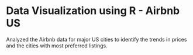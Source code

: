 # Data Visualization using R - Airbnb US
Analyzed the Airbnb data for major US cities to identify the trends in prices and the cities with most preferred listings.
